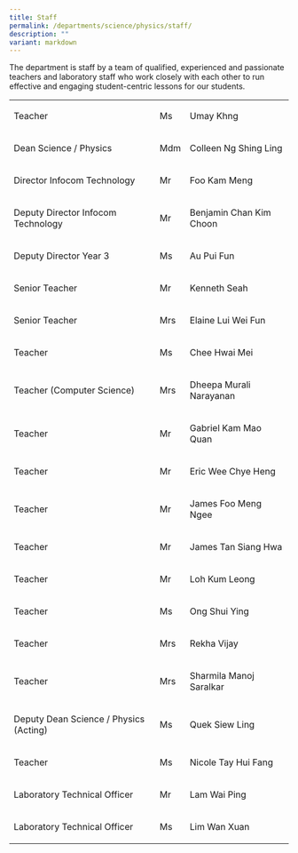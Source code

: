 ```yaml
---
title: Staff
permalink: /departments/science/physics/staff/
description: ""
variant: markdown
---
```

<p>The department is staff by a team of&nbsp;qualified, experienced and passionate
teachers and laboratory staff&nbsp;who work closely with each other to
run effective and engaging student-centric lessons for our&nbsp;students.</p>
<table style="minWidth: 75px">
<colgroup>
<col>
<col>
<col>
</colgroup>
<tbody>
<tr>
<td rowspan="1" colspan="1">
<p>Teacher</p>
</td>
<td rowspan="1" colspan="1">
<p>Ms</p>
</td>
<td rowspan="1" colspan="1">
<p>Umay Khng</p>
</td>
</tr>
<tr>
<td rowspan="1" colspan="1">
<p>Dean Science / Physics</p>
</td>
<td rowspan="1" colspan="1">
<p>Mdm</p>
</td>
<td rowspan="1" colspan="1">
<p>Colleen Ng Shing Ling</p>
</td>
</tr>
<tr>
<td rowspan="1" colspan="1">
<p>Director Infocom Technology</p>
</td>
<td rowspan="1" colspan="1">
<p>Mr</p>
</td>
<td rowspan="1" colspan="1">
<p>Foo Kam Meng</p>
</td>
</tr>
<tr>
<td rowspan="1" colspan="1">
<p>Deputy Director Infocom Technology</p>
</td>
<td rowspan="1" colspan="1">
<p>Mr</p>
</td>
<td rowspan="1" colspan="1">
<p>Benjamin Chan Kim Choon</p>
</td>
</tr>
<tr>
<td rowspan="1" colspan="1">
<p>Deputy Director Year 3</p>
</td>
<td rowspan="1" colspan="1">
<p>Ms</p>
</td>
<td rowspan="1" colspan="1">
<p>Au Pui Fun</p>
</td>
</tr>
<tr>
<td rowspan="1" colspan="1">
<p>Senior Teacher</p>
</td>
<td rowspan="1" colspan="1">
<p>Mr</p>
</td>
<td rowspan="1" colspan="1">
<p>Kenneth Seah</p>
</td>
</tr>
<tr>
<td rowspan="1" colspan="1">
<p>Senior Teacher</p>
</td>
<td rowspan="1" colspan="1">
<p>Mrs</p>
</td>
<td rowspan="1" colspan="1">
<p>Elaine Lui Wei Fun</p>
</td>
</tr>
<tr>
<td rowspan="1" colspan="1">
<p>Teacher</p>
</td>
<td rowspan="1" colspan="1">
<p>Ms</p>
</td>
<td rowspan="1" colspan="1">
<p>Chee Hwai Mei</p>
</td>
</tr>
<tr>
<td rowspan="1" colspan="1">
<p>Teacher (Computer Science)</p>
</td>
<td rowspan="1" colspan="1">
<p>Mrs</p>
</td>
<td rowspan="1" colspan="1">
<p>Dheepa Murali Narayanan</p>
</td>
</tr>
<tr>
<td rowspan="1" colspan="1">
<p>Teacher</p>
</td>
<td rowspan="1" colspan="1">
<p>Mr</p>
</td>
<td rowspan="1" colspan="1">
<p>Gabriel Kam Mao Quan</p>
</td>
</tr>
<tr>
<td rowspan="1" colspan="1">
<p>Teacher</p>
</td>
<td rowspan="1" colspan="1">
<p>Mr</p>
</td>
<td rowspan="1" colspan="1">
<p>Eric Wee Chye Heng</p>
</td>
</tr>
<tr>
<td rowspan="1" colspan="1">
<p>Teacher</p>
</td>
<td rowspan="1" colspan="1">
<p>Mr</p>
</td>
<td rowspan="1" colspan="1">
<p>James Foo Meng Ngee</p>
</td>
</tr>
<tr>
<td rowspan="1" colspan="1">
<p>Teacher</p>
</td>
<td rowspan="1" colspan="1">
<p>Mr</p>
</td>
<td rowspan="1" colspan="1">
<p>James Tan Siang Hwa</p>
</td>
</tr>
<tr>
<td rowspan="1" colspan="1">
<p>Teacher</p>
</td>
<td rowspan="1" colspan="1">
<p>Mr</p>
</td>
<td rowspan="1" colspan="1">
<p>Loh Kum Leong</p>
</td>
</tr>
<tr>
<td rowspan="1" colspan="1">
<p>Teacher</p>
</td>
<td rowspan="1" colspan="1">
<p>Ms</p>
</td>
<td rowspan="1" colspan="1">
<p>Ong Shui Ying</p>
</td>
</tr>
<tr>
<td rowspan="1" colspan="1">
<p>Teacher</p>
</td>
<td rowspan="1" colspan="1">
<p>Mrs</p>
</td>
<td rowspan="1" colspan="1">
<p>Rekha Vijay</p>
</td>
</tr>
<tr>
<td rowspan="1" colspan="1">
<p>Teacher</p>
</td>
<td rowspan="1" colspan="1">
<p>Mrs</p>
</td>
<td rowspan="1" colspan="1">
<p>Sharmila Manoj Saralkar</p>
</td>
</tr>
<tr>
<td rowspan="1" colspan="1">
<p>Deputy Dean Science / Physics (Acting)</p>
</td>
<td rowspan="1" colspan="1">
<p>Ms</p>
</td>
<td rowspan="1" colspan="1">
<p>Quek Siew Ling</p>
</td>
</tr>
<tr>
<td rowspan="1" colspan="1">
<p>Teacher</p>
</td>
<td rowspan="1" colspan="1">
<p>Ms</p>
</td>
<td rowspan="1" colspan="1">
<p>Nicole Tay Hui Fang</p>
</td>
</tr>
<tr>
<td rowspan="1" colspan="1">
<p>Laboratory Technical Officer</p>
</td>
<td rowspan="1" colspan="1">
<p>Mr</p>
</td>
<td rowspan="1" colspan="1">
<p>Lam Wai Ping</p>
</td>
</tr>
<tr>
<td rowspan="1" colspan="1">
<p>Laboratory Technical Officer</p>
</td>
<td rowspan="1" colspan="1">
<p>Ms</p>
</td>
<td rowspan="1" colspan="1">
<p>Lim Wan Xuan</p>
</td>
</tr>
</tbody>
</table>
<p>&nbsp;</p>